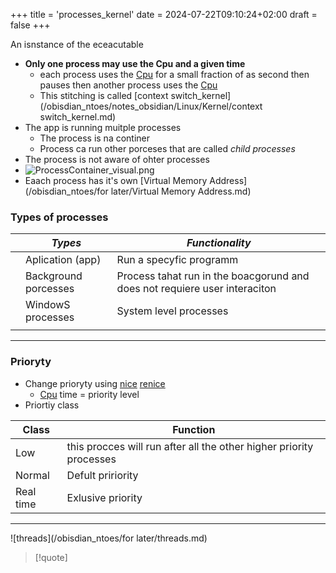 +++
title = 'processes_kernel'
date = 2024-07-22T09:10:24+02:00
draft = false
+++

An isnstance of the eceacutable 
 - **Only one process may use the Cpu and a given time**
	-   each process uses the [Cpu](/obisdian_ntoes/notes_obsidian/Linux/Kernel/Cpu.md) for a small fraction of as second then pauses then another process uses the [Cpu](/obisdian_ntoes/notes_obsidian/Linux/Kernel/Cpu.md)
	-   This stitching is called [context switch_kernel](/obisdian_ntoes/notes_obsidian/Linux/Kernel/context switch_kernel.md)
- The app is running muitple processes 
	- The process is na continer 
	- Process ca run other porceses that are called *child processes*
- The process is not aware of ohter processes 
-  ![ProcessContainer_visual.png](/Notes/ProcessContainer_visual.png)
- Eaach process has it's own [Virtual Memory Address](/obisdian_ntoes/for later/Virtual Memory Address.md)
### Types of processes 
|     | *Types*              | *Functionality*                                                            |
| --- | -------------------- | -------------------------------------------------------------------------- |
|     | Aplication (app)     | Run a specyfic programm                                                    |
|     | Background porcesses | Process tahat run in the boacgorund and does not requiere user interaciton |
|     | WindowS processes    | System level processes                                                     |
|     |                      |                                                                            |

---
### Prioryty 
- Change prioryty using [nice](/obisdian_ntoes/notes_obsidian/Linux/nice.md) [renice](/obisdian_ntoes/notes_obsidian/Linux/renice.md)
	- [Cpu](/obisdian_ntoes/notes_obsidian/Linux/Kernel/Cpu.md) time  = priority level
- Priortiy class 

| Class     | Function                                                            |
| --------- | ------------------------------------------------------------------- |
| Low       | this procces will run after all the other higher priority processes |
| Normal    | Defult pririority                                                   |
| Real time | Exlusive priority                                                   |

--- 
![threads](/obisdian_ntoes/for later/threads.md)
 
>[!quote] 